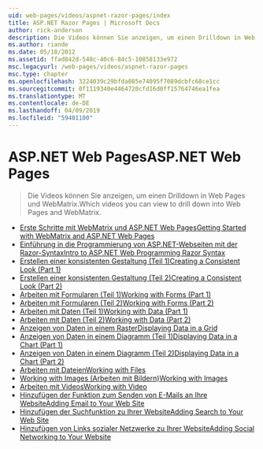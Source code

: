 ```yaml
---
uid: web-pages/videos/aspnet-razor-pages/index
title: ASP.NET Razor Pages | Microsoft Docs
author: rick-anderson
description: Die Videos können Sie anzeigen, um einen Drilldown in Web Pages und WebMatrix.
ms.author: riande
ms.date: 05/18/2012
ms.assetid: ffad842d-548c-40c6-84c5-10858133e972
msc.legacyurl: /web-pages/videos/aspnet-razor-pages
msc.type: chapter
ms.openlocfilehash: 3224039c29bfda085e74095f7089dcbfc68ce1cc
ms.sourcegitcommit: 0f1119340e4464720cfd16d0ff15764746ea1fea
ms.translationtype: MT
ms.contentlocale: de-DE
ms.lasthandoff: 04/09/2019
ms.locfileid: "59401100"
---
```

# <a name="aspnet-web-pages"></a><span data-ttu-id="01091-103">ASP.NET Web Pages</span><span class="sxs-lookup"><span data-stu-id="01091-103">ASP.NET Web Pages</span></span>

> <span data-ttu-id="01091-104">Die Videos können Sie anzeigen, um einen Drilldown in Web Pages und WebMatrix.</span><span class="sxs-lookup"><span data-stu-id="01091-104">Which videos you can view to drill down into Web Pages and WebMatrix.</span></span>


- [<span data-ttu-id="01091-105">Erste Schritte mit WebMatrix und ASP.NET Web Pages</span><span class="sxs-lookup"><span data-stu-id="01091-105">Getting Started with WebMatrix and ASP.NET Web Pages</span></span>](getting-started-with-webmatrix-and-aspnet-web-pages.md)
- [<span data-ttu-id="01091-106">Einführung in die Programmierung von ASP.NET-Webseiten mit der Razor-Syntax</span><span class="sxs-lookup"><span data-stu-id="01091-106">Intro to ASP.NET Web Programming Razor Syntax</span></span>](introduction-to-aspnet-web-programming-using-the-razor-syntax.md)
- [<span data-ttu-id="01091-107">Erstellen einer konsistenten Gestaltung (Teil 1)</span><span class="sxs-lookup"><span data-stu-id="01091-107">Creating a Consistent Look (Part 1)</span></span>](creating-a-consistent-look-part-1.md)
- [<span data-ttu-id="01091-108">Erstellen einer konsistenten Gestaltung (Teil 2)</span><span class="sxs-lookup"><span data-stu-id="01091-108">Creating a Consistent Look (Part 2)</span></span>](creating-a-consistent-look-part-2.md)
- [<span data-ttu-id="01091-109">Arbeiten mit Formularen (Teil 1)</span><span class="sxs-lookup"><span data-stu-id="01091-109">Working with Forms (Part 1)</span></span>](working-with-forms-part-1.md)
- [<span data-ttu-id="01091-110">Arbeiten mit Formularen (Teil 2)</span><span class="sxs-lookup"><span data-stu-id="01091-110">Working with Forms (Part 2)</span></span>](working-with-forms-part-2.md)
- [<span data-ttu-id="01091-111">Arbeiten mit Daten (Teil 1)</span><span class="sxs-lookup"><span data-stu-id="01091-111">Working with Data (Part 1)</span></span>](working-with-data-part-1.md)
- [<span data-ttu-id="01091-112">Arbeiten mit Daten (Teil 2)</span><span class="sxs-lookup"><span data-stu-id="01091-112">Working with Data (Part 2)</span></span>](working-with-data-part-2.md)
- [<span data-ttu-id="01091-113">Anzeigen von Daten in einem Raster</span><span class="sxs-lookup"><span data-stu-id="01091-113">Displaying Data in a Grid</span></span>](displaying-data-in-a-grid.md)
- [<span data-ttu-id="01091-114">Anzeigen von Daten in einem Diagramm (Teil 1)</span><span class="sxs-lookup"><span data-stu-id="01091-114">Displaying Data in a Chart (Part 1)</span></span>](displaying-data-in-a-chart-part-1.md)
- [<span data-ttu-id="01091-115">Anzeigen von Daten in einem Diagramm (Teil 2)</span><span class="sxs-lookup"><span data-stu-id="01091-115">Displaying Data in a Chart (Part 2)</span></span>](displaying-data-in-a-chart-part-2.md)
- [<span data-ttu-id="01091-116">Arbeiten mit Dateien</span><span class="sxs-lookup"><span data-stu-id="01091-116">Working with Files</span></span>](working-with-files.md)
- [<span data-ttu-id="01091-117">Working with Images (Arbeiten mit Bildern)</span><span class="sxs-lookup"><span data-stu-id="01091-117">Working with Images</span></span>](working-with-images.md)
- [<span data-ttu-id="01091-118">Arbeiten mit Videos</span><span class="sxs-lookup"><span data-stu-id="01091-118">Working with Video</span></span>](working-with-video.md)
- [<span data-ttu-id="01091-119">Hinzufügen der Funktion zum Senden von E-Mails an Ihre Website</span><span class="sxs-lookup"><span data-stu-id="01091-119">Adding Email to Your Web Site</span></span>](adding-email-to-your-web-site.md)
- [<span data-ttu-id="01091-120">Hinzufügen der Suchfunktion zu Ihrer Website</span><span class="sxs-lookup"><span data-stu-id="01091-120">Adding Search to Your Web Site</span></span>](adding-search-to-your-web-site.md)
- [<span data-ttu-id="01091-121">Hinzufügen von Links sozialer Netzwerke zu Ihrer Website</span><span class="sxs-lookup"><span data-stu-id="01091-121">Adding Social Networking to Your Website</span></span>](adding-social-networking-to-your-website.md)
